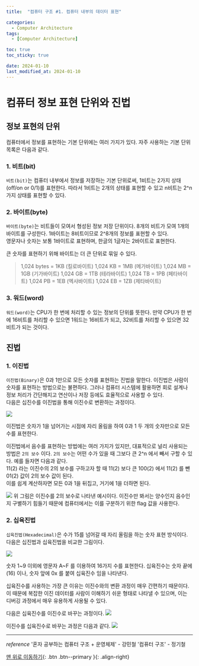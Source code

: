 ```yaml
---
title:  "컴퓨터 구조 #1. 컴퓨터 내부의 데이터 표현" 

categories:
  - Computer Architecture
tags:
  - [Computer Architecture]

toc: true
toc_sticky: true

date: 2024-01-10
last_modified_at: 2024-01-10
---
```


# 컴퓨터 정보 표현 단위와 진법

## 정보 표현의 단위
컴퓨터에서 정보를 표현하는 기본 단위에는 여러 가지가 있다. 자주 사용하는 기본 단위 목록은 다음과 같다.

### 1. 비트(bit)
`비트(bit)`는 컴퓨터 내부에서 정보를 저장하는 기본 단위로써, 1비트는 2가지 상태(off/on or 0/1)를 표현한다. 따라서 1비트는 2개의 상태를 표현할 수 있고 n비트는 2^n 가지 상태를 표현할 수 있다.

### 2. 바이트(byte)
`바이트(byte)`는 비트들이 모여서 형성된 정보 저장 단위이다. 8개의 비트가 모여 1개의 바이트를 구성한다. 1바이트는 8비트이므로 2^8개의 정보를 표현할 수 있다.  
영문자나 숫자는 보통 1바이트로 표현하며, 한글의 1글자는 2바이트로 표현한다.  
  
큰 숫자를 표현하기 위해 바이트는 더 큰 단위로 묶일 수 있다.

> 1,024 bytes = 1KB (킬로바이트)
> 1,024 KB = 1MB (메가바이트)
> 1,024 MB = 1GB (기가바이트)
> 1,024 GB = 1TB (테라바이트)
> 1,024 TB = 1PB (페타바이트)
> 1,024 PB = 1EB (엑사바이트)
> 1,024 EB = 1ZB (제타바이트)


### 3. 워드(word)
`워드(word)`는 CPU가 한 번에 처리할 수 있는 정보의 단위를 뜻한다. 만약 CPU가 한 번에 16비트를 처리할 수 있으면 1워드는 16비트가 되고, 32비트를 처리할 수 있으면 32비트가 되는 것이다.


## 진법

### 1. 이진법
`이진법(Binary)`은 0과 1만으로 모든 숫자를 표현하는 진법을 말한다. 이진법은 사람이 숫자를 표현하는 방법으로는 불편하다. 그러나 컴퓨터 시스템에 활용하면 회로 설계나 정보 처리가 간단해지고 
연산이나 저장 등에도 효율적으로 사용할 수 있다.  
다음은 십진수를 이진법을 통해 이진수로 변환하는 과정이다.
  
<img src="../../assets/img/computer_science/computer_architecture/ca01.png">

이진법은 숫자가 1을 넘어가는 시점에 자리 올림을 하여 0과 1 두 개의 숫자만으로 모든 수를 표현한다.  
  
이진법에서 음수를 표현하는 방법에는 여러 가지가 있지만, 대표적으로 널리 사용되는 방법은 `2의 보수` 이다.
`2의 보수`는 어떤 수가 있을 때 그보다 큰 2^n 에서 빼서 구할 수 있다. 예를 들자면 다음과 같다.  
11(2) 라는 이진수의 2의 보수를 구하고자 할 때 11(2) 보다 큰 100(2) 에서 11(2) 를 뺀 01(2) 값이 2의 보수 값이 된다.  
이를 쉽게 계산하자면 모든 0과 1을 뒤집고, 거기에 1을 더하면 된다.   

<img src="../../assets/img/computer_science/computer_architecture/ca02.png">
위 그림은 이진수를 2의 보수로 나타낸 예시이다. 이진수만 봐서는 양수인지 음수인지 구별하기 힘들기 때문에 컴퓨터에서는 이를 구분하기 위한 flag 값을 사용한다.


### 2. 십육진법
`십육진법(Hexadecimal)`은 수가 15를 넘어갈 때 자리 올림을 하는 숫자 표현 방식이다. 다음은 십진법과 십육진법을 비교한 그림이다.
  
<img src="../../assets/img/computer_science/computer_architecture/ca03.png">

숫자 1~9 이외에 영문자 A~F 를 이용하여 16가지 수를 표현한다. 십육진수는 숫자 끝에 (16) 이나, 숫자 앞에 0x 를 붙여 십육진수 임을 나타낸다.
  
십육진수를 사용하는 가장 큰 이유는 이진수와의 변환 과정이 매우 간편하기 때문이다.  
이 때문에 복잡한 이진 데이터를 사람이 이해하기 쉬운 형태로 나타낼 수 있으며, 이는 디버깅 과정에서 매우 유용하게 사용될 수 있다.
  
다음은 십육진수를 이진수로 바꾸는 과정이다.
<img src="../../assets/img/computer_science/computer_architecture/ca04.png">
  
  
이진수를 십육진수로 바꾸는 과정은 다음과 같다.
<img src="../../assets/img/computer_science/computer_architecture/ca05.png">


  
  
  


---
*reference*
'혼자 공부하는 컴퓨터 구조 + 운영체제' - 강민철
'컴퓨터 구조' - 정기철

[맨 위로 이동하기](#){: .btn .btn--primary }{: .align-right}
